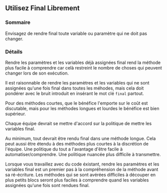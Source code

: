 ## Utilisez Final Librement

### Sommaire

Envisagez de rendre final toute variable ou paramètre qui ne doit pas changer.

### Détails

Rendre les paramètres et les variables déjà assignées  final rend la méthode plus facile à comprendre car celà restreint le nombre de choses qui peuvent changer lors de son exécution.

Il est raisonnable de rendre les paramètres et les variables qui ne sont assignées qu'une fois final dans toutes les méhodes, mais cela doit pondérer avec le bruit introduit en insérant le mot clé `final` partout.

Pour des méthodes courtes, que le bénéfice l'emporte sur le coût est discutable, mais pour les méthodes longues et lourdes le bénéfice est bien supérieur.

Chaque équipe devrait se mettre d'accord sur la politique de mettre les variables final.

Au minimum, tout devrait être rendu final dans une méthode longue. Cela peut aussi être étendu à des méthodes plus courtes à la discrétion de l'équipe. Une politique du tout a l'avantage d'être facile à automatiser/comprendre. Une politique nuancée plus difficile à transmettre.

Lorsque vous travaillez avec du code éxistant, rendre les paramètres et les variables final est un premier pas à la compréhension de la méthode avant sa ré-écriture. Les méthodes qui se sont avérées difficiles à découper en plus petits blocs seront plus faciles à comprendre quand les variables assignées qu'une fois sont rendues final.